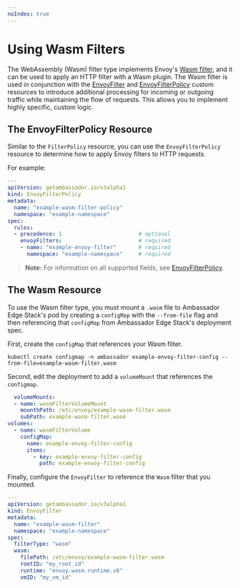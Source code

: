 ```yaml
---
noIndex: true
---
```


# Using Wasm Filters

The WebAssembly (Wasm) filter type implements Envoy's [Wasm filter](https://www.envoyproxy.io/docs/envoy/latest/configuration/http/http_filters/wasm_filter), and it can be used to apply an HTTP filter with a Wasm plugin. The Wasm filter is used in conjunction with the [EnvoyFilter](../../crd-api-references/getambassador.io-v3alpha1/the-envoy-filter-type.md) and [EnvoyFilterPolicy](../../crd-api-references/getambassador.io-v3alpha1/envoyfilterpolicy.md) custom resources to introduce additional processing for incoming or outgoing traffic while maintaining the flow of requests. This allows you to implement highly specific, custom logic.

## The EnvoyFilterPolicy Resource

Similar to the `FilterPolicy` resource, you can use the `EnvoyFilterPolicy` resource to determine how to apply Envoy filters to HTTP requests.

For example:

```yaml
---
apiVersion: getambassador.io/v3alpha1
kind: EnvoyFilterPolicy
metadata:
  name: "example-wasm-filter-policy"
  namespace: "example-namespace"
spec:
  rules:
  - precedence: 1                        # optional
    envoyFilters:                        # required
    - name: "example-envoy-filter"       # required
      namespace: "example-namespace"     # required
```

> **Note:** For information on all supported fields, see [EnvoyFilterPolicy](../../crd-api-references/getambassador.io-v3alpha1/envoyfilterpolicy.md).

## The Wasm Resource

To use the Wasm filter type, you must mount a `.wasm` file to Ambassador Edge Stack's pod by creating a `configMap` with the `--from-file` flag and then referencing that `configMap` from Ambassador Edge Stack's deployment spec.

First, create the `configMap` that references your Wasm filter.

```shell
kubectl create configmap -n ambassador example-envoy-filter-config --from-file=example-wasm-filter.wasm
```

Second, edit the deployment to add a `volumeMount` that references the `configmap`.

```yaml
  volumeMounts:
  - name: wasmFilterVolumeMount
    mounthPath: /etc/envoy/example-wasm-filter.wasm
    subPath: example-wasm-filter.wasm
volumes:
  - name: wasmFilterVolume
    configMap:
      name: example-envoy-filter-config
      items:
        - key: example-envoy-filter-config
          path: example-envoy-filter-config
```

Finally, configure the `EnvoyFilter` to reference the `Wasm` filter that you mounted.

```yaml
---
apiVersion: getambassador.io/v3alpha1
kind: EnvoyFilter
metadata:
  name: "example-wasm-filter"
  namespace: "example-namespace"
spec:
  filterType: "wasm"
  wasm:
    filePath: /etc/envoy/example-wasm-filter.wasm
    rootID: "my_root_id"
    runtime: "envoy.wasm.runtime.v8"
    vmID: "my_vm_id"
```
